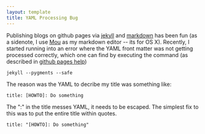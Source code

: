 ```yaml
---
layout: template
title: YAML Processing Bug
---
```


Publishing blogs on github pages via [jekyll][1] and [markdown][2] has been fun (as a sidenote, I use [Mou][3] as my markdown editor -- its for OS X). Recently, I started running into an error where the YAML front matter was not getting processed correctly, which one can find by executing the command (as described in [github pages help][4])

	jekyll --pygments --safe
The reason was the YAML to decribe my title was something like:

	title: [HOWTO]: Do something
The ":" in the title messes YAML, it needs to be escaped. The simplest fix to this was to put the entire title within quotes. 

	title: "[HOWTO]: Do something"

[1]: https://github.com/mojombo/jekyll/
[2]: http://daringfireball.net/projects/markdown/
[3]: http://mouapp.com/
[4]: https://help.github.com/articles/using-jekyll-with-pages
